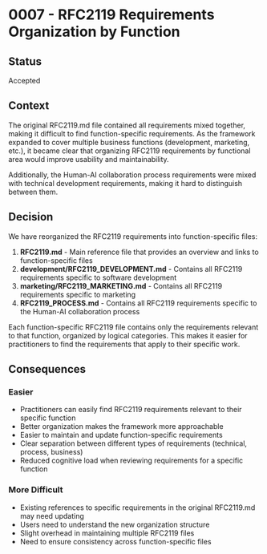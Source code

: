 # 0007 - RFC2119 Requirements Organization by Function

## Status

Accepted

## Context

The original RFC2119.md file contained all requirements mixed together, making it difficult to find function-specific requirements. As the framework expanded to cover multiple business functions (development, marketing, etc.), it became clear that organizing RFC2119 requirements by functional area would improve usability and maintainability.

Additionally, the Human-AI collaboration process requirements were mixed with technical development requirements, making it hard to distinguish between them.

## Decision

We have reorganized the RFC2119 requirements into function-specific files:

1. **RFC2119.md** - Main reference file that provides an overview and links to function-specific files
2. **development/RFC2119_DEVELOPMENT.md** - Contains all RFC2119 requirements specific to software development
3. **marketing/RFC2119_MARKETING.md** - Contains all RFC2119 requirements specific to marketing
4. **RFC2119_PROCESS.md** - Contains all RFC2119 requirements specific to the Human-AI collaboration process


Each function-specific RFC2119 file contains only the requirements relevant to that function, organized by logical categories. This makes it easier for practitioners to find the requirements that apply to their specific work.

## Consequences

### Easier
- Practitioners can easily find RFC2119 requirements relevant to their specific function
- Better organization makes the framework more approachable
- Easier to maintain and update function-specific requirements
- Clear separation between different types of requirements (technical, process, business)
- Reduced cognitive load when reviewing requirements for a specific function

### More Difficult
- Existing references to specific requirements in the original RFC2119.md may need updating
- Users need to understand the new organization structure
- Slight overhead in maintaining multiple RFC2119 files
- Need to ensure consistency across function-specific files
